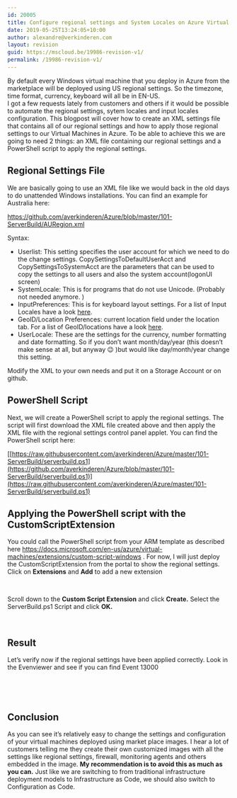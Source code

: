 ```yaml
---
id: 20005
title: Configure regional settings and System Locales on Azure Virtual Machines
date: 2019-05-25T13:24:05+10:00
author: alexandre@verkinderen.com
layout: revision
guid: https://mscloud.be/19986-revision-v1/
permalink: /19986-revision-v1/
---
```

By default every Windows virtual machine that you deploy in Azure from the marketplace will be deployed using US regional settings. So the timezone, time format, currency, keyboard will all be in EN-US.  
I got a few requests lately from customers and others if it would be possible to automate the regional settings, sytem locales and input locales configuration. This blogpost will cover how to create an XML settings file that contains all of our regional settings and how to apply those regional settings to our Virtual Machines in Azure. To be able to achieve this we are going to need 2 things: an XML file containing our regional settings and a PowerShell script to apply the regional settings.

## Regional Settings File

We are basically going to use an XML file like we would back in the old days to do unattended Windows installations. You can find an example for Australia here:

<https://github.com/averkinderen/Azure/blob/master/101-ServerBuild/AURegion.xml>  
  
Syntax:

  * Userlist: This setting specifies the user account for which we need to do the change settings. CopySettingsToDefaultUserAcct and CopySettingsToSystemAcct are the parameters that can be used to copy the settings to all users and also the system account(logonUI screen) 
  * SystemLocale: This is for programs that do not use Unicode. (Probably not needed anymore. )
  * InputPreferences: This is for keyboard layout settings. For a list of Input Locales have a look [here](https://docs.microsoft.com/en-us/windows-hardware/manufacture/desktop/default-input-locales-for-windows-language-packs). 
  * GeoID/Location Preferences: current location field under the location tab. For a list of GeoID/locations have a look [here](https://docs.microsoft.com/en-us/windows/desktop/intl/table-of-geographical-locations).
  * UserLocale: These are the settings for the currency, number formatting and date formatting. So if you don&#8217;t want month/day/year (this doesn&#8217;t make sense at all, but anyway 😉 )but would like day/month/year change this setting.

Modify the XML to your own needs and put it on a Storage Account or on github.

## PowerShell Script

Next, we will create a PowerShell script to apply the regional settings. The script will first download the XML file created above and then apply the XML file with the regional settings control panel applet. You can find the PowerShell script here:

[[https://raw.githubusercontent.com/averkinderen/Azure/master/101-ServerBuild/serverbuild.ps1](https://github.com/averkinderen/Azure/blob/master/101-ServerBuild/serverbuild.ps1)](https://raw.githubusercontent.com/averkinderen/Azure/master/101-ServerBuild/serverbuild.ps1)

## Applying the PowerShell script with the CustomScriptExtension 

You could call the PowerShell script from your ARM template as described here <https://docs.microsoft.com/en-us/azure/virtual-machines/extensions/custom-script-windows> . For now, I will just deploy the CustomScriptExtension from the portal to show the regional settings. Click on **Extensions** and **Add** to add a new extension<figure class="wp-block-image">

<img src="/wp-content/uploads/2019/05/image-2.png" alt="" class="wp-image-19993" srcset="/wp-content/uploads/2019/05/image-2.png 836w, /wp-content/uploads/2019/05/image-2-300x188.png 300w, /wp-content/uploads/2019/05/image-2-768x480.png 768w" sizes="(max-width: 836px) 100vw, 836px" /> </figure> 

Scroll down to the **Custom Script Extension** and click **Create.** Select the ServerBuild.ps1 Script and click **OK.**<figure class="wp-block-image">

<img src="/wp-content/uploads/2019/05/image-3-1024x175.png" alt="" class="wp-image-19994" srcset="/wp-content/uploads/2019/05/image-3-1024x175.png 1024w, /wp-content/uploads/2019/05/image-3-300x51.png 300w, /wp-content/uploads/2019/05/image-3-768x131.png 768w, /wp-content/uploads/2019/05/image-3.png 1112w" sizes="(max-width: 1024px) 100vw, 1024px" /> </figure> 

## Result

Let&#8217;s verify now if the regional settings have been applied correctly. Look in the Evenviewer and see if you can find Event 13000 <figure class="wp-block-image">

<img src="/wp-content/uploads/2019/05/image-1024x524.png" alt="" class="wp-image-19990" srcset="/wp-content/uploads/2019/05/image-1024x524.png 1024w, /wp-content/uploads/2019/05/image-300x154.png 300w, /wp-content/uploads/2019/05/image-768x393.png 768w" sizes="(max-width: 1024px) 100vw, 1024px" /> </figure> <figure class="wp-block-image"><img src="/wp-content/uploads/2019/05/image-1-1024x747.png" alt="" class="wp-image-19991" srcset="/wp-content/uploads/2019/05/image-1-1024x747.png 1024w, /wp-content/uploads/2019/05/image-1-300x219.png 300w, /wp-content/uploads/2019/05/image-1-768x560.png 768w, /wp-content/uploads/2019/05/image-1.png 1094w" sizes="(max-width: 1024px) 100vw, 1024px" /></figure> 

## Conclusion

As you can see it&#8217;s relatively easy to change the settings and configuration of your virtual machines deployed using market place images. I hear a lot of customers telling me they create their own customized images with all the settings like regional settings, firewall, monitoring agents and others embedded in the image. **My recommendation is to avoid this as much as you can.** Just like we are switching to from traditional infrastructure deployment models to Infrastructure as Code, we should also switch to Configuration as Code.